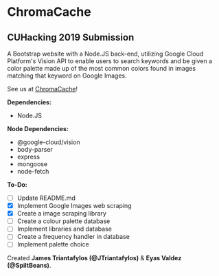 # ChromaCache
## CUHacking 2019 Submission

A Bootstrap website with a Node.JS back-end, utilizing Google Cloud Platform's Vision API to enable users to search keywords and be given a color palette made up of the most common colors found in images matching that keyword on Google Images.

See us at [ChromaCache](chromacache.com)!

**Dependencies:**

- Node.JS

**Node Dependencies:**

- @google-cloud/vision
- body-parser
- express
- mongoose
- node-fetch

**To-Do:**
- [ ] Update README.md
- [x] Implement Google Images web scraping
- [x] Create a image scraping library
- [ ] Create a colour palette database
- [ ] Implement libraries and database
- [ ] Create a frequency handler in database
- [ ] Implement palette choice

 Created **James Triantafylos (@JTriantafylos)** & **Eyas Valdez (@SpiltBeans)**.
